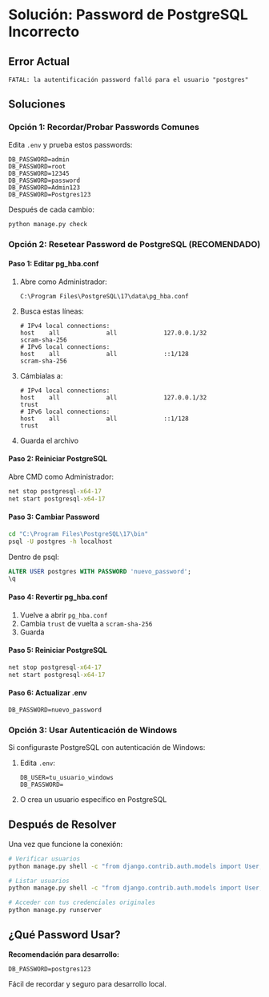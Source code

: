 # Solución: Password de PostgreSQL Incorrecto

## Error Actual
```
FATAL: la autentificación password falló para el usuario "postgres"
```

## Soluciones

### Opción 1: Recordar/Probar Passwords Comunes

Edita `.env` y prueba estos passwords:

```env
DB_PASSWORD=admin
DB_PASSWORD=root
DB_PASSWORD=12345
DB_PASSWORD=password
DB_PASSWORD=Admin123
DB_PASSWORD=Postgres123
```

Después de cada cambio:
```bash
python manage.py check
```

### Opción 2: Resetear Password de PostgreSQL (RECOMENDADO)

#### Paso 1: Editar pg_hba.conf
1. Abre como Administrador:
   ```
   C:\Program Files\PostgreSQL\17\data\pg_hba.conf
   ```

2. Busca estas líneas:
   ```
   # IPv4 local connections:
   host    all             all             127.0.0.1/32            scram-sha-256
   # IPv6 local connections:
   host    all             all             ::1/128                 scram-sha-256
   ```

3. Cámbialas a:
   ```
   # IPv4 local connections:
   host    all             all             127.0.0.1/32            trust
   # IPv6 local connections:
   host    all             all             ::1/128                 trust
   ```

4. Guarda el archivo

#### Paso 2: Reiniciar PostgreSQL
Abre CMD como Administrador:
```cmd
net stop postgresql-x64-17
net start postgresql-x64-17
```

#### Paso 3: Cambiar Password
```cmd
cd "C:\Program Files\PostgreSQL\17\bin"
psql -U postgres -h localhost
```

Dentro de psql:
```sql
ALTER USER postgres WITH PASSWORD 'nuevo_password';
\q
```

#### Paso 4: Revertir pg_hba.conf
1. Vuelve a abrir `pg_hba.conf`
2. Cambia `trust` de vuelta a `scram-sha-256`
3. Guarda

#### Paso 5: Reiniciar PostgreSQL
```cmd
net stop postgresql-x64-17
net start postgresql-x64-17
```

#### Paso 6: Actualizar .env
```env
DB_PASSWORD=nuevo_password
```

### Opción 3: Usar Autenticación de Windows

Si configuraste PostgreSQL con autenticación de Windows:

1. Edita `.env`:
   ```env
   DB_USER=tu_usuario_windows
   DB_PASSWORD=
   ```

2. O crea un usuario específico en PostgreSQL

## Después de Resolver

Una vez que funcione la conexión:

```bash
# Verificar usuarios
python manage.py shell -c "from django.contrib.auth.models import User; print(f'Usuarios: {User.objects.count()}')"

# Listar usuarios
python manage.py shell -c "from django.contrib.auth.models import User; [print(f'{u.username} - {u.email}') for u in User.objects.all()]"

# Acceder con tus credenciales originales
python manage.py runserver
```

## ¿Qué Password Usar?

**Recomendación para desarrollo:**
```env
DB_PASSWORD=postgres123
```

Fácil de recordar y seguro para desarrollo local.

